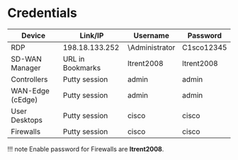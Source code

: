 # Credentials


| Device           | Link/IP          | Username        | Password   |
|------------------|------------------|-----------------|------------|
| RDP              | 198.18.133.252   | \\Administrator | C1sco12345 |
| SD-WAN Manager   | URL in Bookmarks | ltrent2008      | ltrent2008 |
| Controllers      | Putty session    | admin           | admin      |
| WAN-Edge (cEdge) | Putty session    | admin           | admin      |
| User Desktops    | Putty session    | cisco           | cisco      |
| Firewalls        | Putty session    | cisco           | cisco      |

!!! note 
    Enable password for Firewalls are **ltrent2008**.